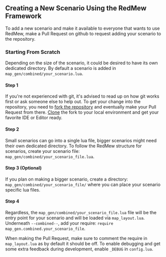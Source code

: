 ## Creating a New Scenario Using the RedMew Framework
To add a new scenario and make it available to everyone that wants to use RedMew, make a Pull Request on github to
request adding your scenario to the repository.

### Starting From Scratch
Depending on the size of the scenario, it could be desired to have its own dedicated directory. By default a scenario
is added in `map_gen/combined/your_scenario.lua`.

#### Step 1
If you're not experienced with git, it's advised to read up on how git works first or ask someone else to help out. To
get your change into the repository, you need to [fork the repository](https://help.github.com/articles/fork-a-repo/)
and eventually make your Pull Request from there. [Clone](https://help.github.com/articles/cloning-a-repository/) the
fork to your local environment and get your favorite IDE or Editor ready.

#### Step 2
Small scenarios can go into a single lua file, bigger scenarios might need their own dedicated directory. To follow the
RedMew structure for scenarios, create your scenario file: `map_gen/combined/your_scenario_file.lua`.

#### Step 3 (Optional)
If you plan on making a bigger scenario, create a directory: `map_gen/combined/your_scenario_file/` where you can place
your scenario specific lua files.

#### Step 4
Regardless, the `map_gen/combined/your_scenario_file.lua` file will be the entry point for your scenario and will be
loaded via `map_layout.lua`. Underneath `--combined--`, add your require: `require map_gen.combined.your_scenario_file`.

When making the Pull Request, make sure to comment the require in `map_layout.lua` as by default it should be off. To
enable debugging and get some extra feedback during development, enable `_DEBUG` in `config.lua`.
